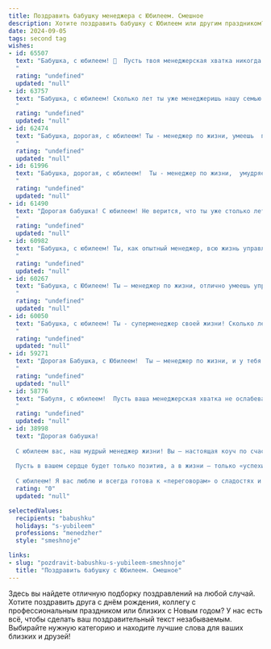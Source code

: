 ```yaml
---
title: Поздравить бабушку менеджера с Юбилеем. Смешное
description: Хотите поздравить бабушку с Юбилеем или другим праздником? Наш ИИ создаст незабываемое поздравление, а вы обязательно выделитесь среди других.  
date: 2024-09-05
tags: second tag
wishes:
- id: 65507
  text: "Бабушка, с юбилеем! 🥂  Пусть твоя менеджерская хватка никогда не ослабнет, а подчиненные (то есть, мы) всегда будут в восторге от твоих управленческих решений 😉.  Желаем тебе море позитива, океан  любви и чтобы все твои  \"план-факты\" сбылись! 🎉
  "
  rating: "undefined"
  updated: "null"
- id: 63757
  text: "Бабушка, с юбилеем! Сколько лет ты уже менеджеришь нашу семью -  даешь нам \"свободную кассу\" в виде вкусных обедов, \"закрываешь сделки\" по уборке квартиры и управляешь \"проектом\" под названием \"внуки\"!  Будь здорова и энергична, чтобы еще долго руководить нашей жизнью!
  "
  rating: "undefined"
  updated: "null"
- id: 62474
  text: "Бабушка, дорогая, с юбилеем! Ты - менеджер по жизни, умеешь  продать любую идею, даже \"помыть посуду\"!) Ты всегда знаешь, как  сделать  дело, и как  открыть  сердце! Желаю тебе  прекрасного  настроения,  здоровья  и  чтобы  все  твои  \"продажи\"  были  успешными!
  "
  rating: "undefined"
  updated: "null"
- id: 61996
  text: "Бабушка, дорогая, с юбилеем!  Ты - менеджер по жизни,  умудряешься \"продать\" нам  любую идею, даже самую нелепую. И, конечно,  главный твой продукт - это любовь, которой ты щедро делишься с нами!  Желаем тебе  оставаться такой же  жизнеутверждающей и  \"продаваемой\",  чтобы  внуки и правнуки  с радостью  \"покупались\" на  твою очаровательную улыбку!
  "
  rating: "undefined"
  updated: "null"
- id: 61490
  text: "Дорогая бабушка! С юбилеем! Не верится, что ты уже столько лет управляешь не только семьёй, но и целым отделом! Знаешь, ты – настоящий менеджер по жизни: умеешь организовать,  мотивировать, и даже самых строптивых внуков (ну, почти самых строптивых) умеешь успокоить.  Желаем тебе побольше удачных сделок, интересных проектов и - конечно! -  чтобы  все твои планы реализовывались легко и просто,  как по волшебству!
  "
  rating: "undefined"
  updated: "null"
- id: 60982
  text: "Бабушка, с юбилеем! Ты, как опытный менеджер, всю жизнь управляла нашим семейным бизнесом - выращивала внуков, руководила хозяйством,  заключала выгодные сделки  с магазинами, чтобы закупить самые вкусные продукты! Желаем тебе, чтобы твоя жизнь была полна  ярких  проектов,  счастливых клиентов, и, конечно,  премии  в виде  любви  и  внимания  от  своих  любимых  \"сотрудников\" - внуков! 🎉
  "
  rating: "undefined"
  updated: "null"
- id: 60267
  text: "Бабушка, с Юбилеем! Ты – менеджер по жизни, отлично умеешь управлять не только бюджетом, но и внуками!  Желаем тебе, чтобы только положительные сделки были в твоей жизни, а прибыль – в виде улыбок внуков!
  "
  rating: "undefined"
  updated: "null"
- id: 60050
  text: "Бабушка, с юбилеем! Ты - суперменеджер своей жизни! Сколько лет ты управляешь этой семейной компанией - и все под контролем!  Заказы выполняются идеально,  \"отчеты\" радуют, а \"рынок\"  просто в восторге от твоих \"акций\"  -  мы,  потомки,  процветаем!
  "
  rating: "undefined"
  updated: "null"
- id: 59271
  text: "Дорогая Бабушка, с Юбилеем!  Ты – менеджер по жизни, и у тебя всё всегда под контролем: от внуков до семейного бюджета! 😄 Желаем тебе, чтобы и в дальнейшем всё шло по плану, а все твои \"проекты\" завершались только успехом! 🥳
  "
  rating: "undefined"
  updated: "null"
- id: 58776
  text: "Бабуля, с юбилеем!  Пусть ваша менеджерская хватка не ослабевает, а жизненные сделки всегда приносят прибыль в виде счастья и  радости! 🎉
  "
  rating: "undefined"
  updated: "null"
- id: 38998
  text: "Дорогая бабушка!
  
  С юбилеем вас, наш мудрый менеджер жизни! Вы — настоящая коуч по счастью, а в управлении семейными делами у вас точно есть золотая звезда! Желаю вам в этот особенный день не только находить выход из любых сложностей, но и уметь ставить себе «первый приоритет» — отдых и радость.
  
  Пусть в вашем сердце будет только позитив, а в жизни — только «успехи на всех фронтах»! Чтоб шефство над нами, вашими любимыми внуками, приносило только радость и смех.
  
  С юбилеем! Я вас люблю и всегда готова к «переговорам» о сладостях и прогулках!"
  rating: "0"
  updated: "null"

selectedValues:
  recipients: "babushku"
  holidays: "s-yubileem"
  professions: "menedzher"
  style: "smeshnoje"

links:
- slug: "pozdravit-babushku-s-yubileem-smeshnoje"
  title: "Поздравить бабушку с Юбилеем. Смешное"
---
```


Здесь вы найдете отличную подборку поздравлений на любой случай. 
Хотите поздравить друга с днём рождения, коллегу с профессиональным праздником или близких с Новым годом? У нас есть всё, чтобы сделать ваш поздравительный текст незабываемым. Выбирайте нужную категорию и находите лучшие слова для ваших близких и друзей!
